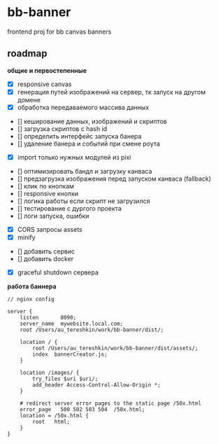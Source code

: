 # bb-banner

frontend proj for bb canvas banners

## roadmap

**общие и первостепенные**

- [x] responsive canvas
- [x] генерация путей изображений на сервер, тк запуск на другом домене
- [x] обработка передаваемого массива данных 
- [] кеширование данных, изображений и скриптов
- [] загрузка скриптов с hash id
- [] определить интерфейс запуска банера
- [] удаление банера и событий при смене роута
- [x] import только нужных модулей из pixi
- [] оптимизировать бандл и загрузку канваса
- [] предзагрузка изображения перед запуском канваса (fallback)
- [] клик по кнопкам
- [] responsive кнопки
- [] логика работы если скрипт не загрузился
- [] тестирование с дургого проекта
- [] логи запуска, ошибки
- [x] CORS запросы assets
- [x] minify
- [] добавить сервис
- [] добавить docker 
- [x] graceful shutdown сервера

**работа баннера**

``` 
// nginx config

server {
    listen       8090;
    server_name  mywebsite.local.com;
    root /Users/au_tereshkin/work/bb-banner/dist/;

    location / {
        root /Users/au_tereshkin/work/bb-banner/dist/assets/;
        index  bannerCreator.js;
    }

    location /images/ {
        try_files $uri $uri/;
        add_header Access-Control-Allow-Origin *;
    }

    # redirect server error pages to the static page /50x.html
    error_page   500 502 503 504  /50x.html;
    location = /50x.html {
        root   html;
    }
}
```